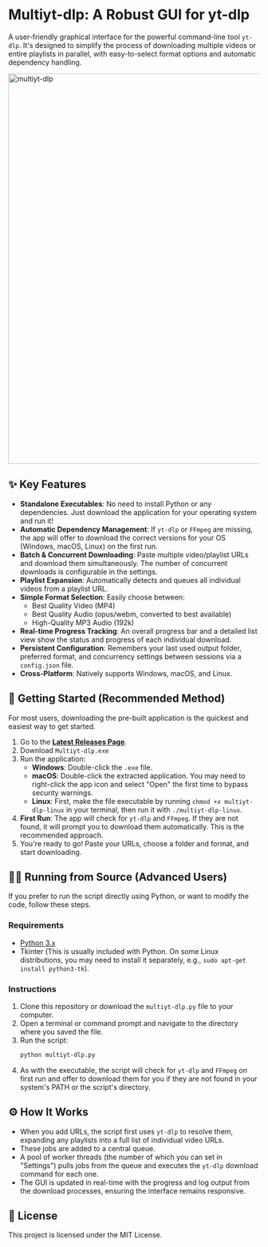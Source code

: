 # Multiyt-dlp: A Robust GUI for yt-dlp

A user-friendly graphical interface for the powerful command-line tool `yt-dlp`. It's designed to simplify the process of downloading multiple videos or entire playlists in parallel, with easy-to-select format options and automatic dependency handling.

<img width="852" height="782" alt="multiyt-dlp" src="https://github.com/user-attachments/assets/271ebb2e-73b0-4f80-8374-644dfa412821" />

## ✨ Key Features

-   **Standalone Executables**: No need to install Python or any dependencies. Just download the application for your operating system and run it!
-   **Automatic Dependency Management**: If `yt-dlp` or `FFmpeg` are missing, the app will offer to download the correct versions for your OS (Windows, macOS, Linux) on the first run.
-   **Batch & Concurrent Downloading**: Paste multiple video/playlist URLs and download them simultaneously. The number of concurrent downloads is configurable in the settings.
-   **Playlist Expansion**: Automatically detects and queues all individual videos from a playlist URL.
-   **Simple Format Selection**: Easily choose between:
    -   Best Quality Video (MP4)
    -   Best Quality Audio (opus/webm, converted to best available)
    -   High-Quality MP3 Audio (192k)
-   **Real-time Progress Tracking**: An overall progress bar and a detailed list view show the status and progress of each individual download.
-   **Persistent Configuration**: Remembers your last used output folder, preferred format, and concurrency settings between sessions via a `config.json` file.
-   **Cross-Platform**: Natively supports Windows, macOS, and Linux.

## 🚀 Getting Started (Recommended Method)

For most users, downloading the pre-built application is the quickest and easiest way to get started.

1.  Go to the [**Latest Releases Page**](https://github.com/zqily/multiyt-dlp/releases/latest).
2.  Download `Multiyt-dlp.exe`
3.  Run the application:
    -   **Windows**: Double-click the `.exe` file.
    -   **macOS**: Double-click the extracted application. You may need to right-click the app icon and select "Open" the first time to bypass security warnings.
    -   **Linux**: First, make the file executable by running `chmod +x multiyt-dlp-linux` in your terminal, then run it with `./multiyt-dlp-linux`.
4.  **First Run**: The app will check for `yt-dlp` and `FFmpeg`. If they are not found, it will prompt you to download them automatically. This is the recommended approach.
5.  You're ready to go! Paste your URLs, choose a folder and format, and start downloading.

## 👨‍💻 Running from Source (Advanced Users)

If you prefer to run the script directly using Python, or want to modify the code, follow these steps.

### Requirements

-   [Python 3.x](https://www.python.org/downloads/)
-   Tkinter (This is usually included with Python. On some Linux distributions, you may need to install it separately, e.g., `sudo apt-get install python3-tk`).

### Instructions

1.  Clone this repository or download the `multiyt-dlp.py` file to your computer.
2.  Open a terminal or command prompt and navigate to the directory where you saved the file.
3.  Run the script:
    ```bash
    python multiyt-dlp.py
    ```
4.  As with the executable, the script will check for `yt-dlp` and `FFmpeg` on first run and offer to download them for you if they are not found in your system's PATH or the script's directory.

## ⚙️ How It Works

-   When you add URLs, the script first uses `yt-dlp` to resolve them, expanding any playlists into a full list of individual video URLs.
-   These jobs are added to a central queue.
-   A pool of worker threads (the number of which you can set in "Settings") pulls jobs from the queue and executes the `yt-dlp` download command for each one.
-   The GUI is updated in real-time with the progress and log output from the download processes, ensuring the interface remains responsive.

## 📄 License

This project is licensed under the MIT License.
